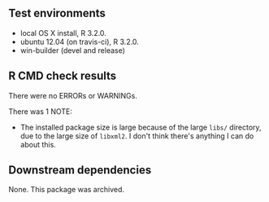 ## Test environments
* local OS X install, R 3.2.0.
* ubuntu 12.04 (on travis-ci), R 3.2.0.
* win-builder (devel and release)

## R CMD check results
There were no ERRORs or WARNINGs. 

There was 1 NOTE:

* The installed package size is large because of the large `libs/` directory,
  due to the large size of `libxml2`. I don't think there's anything I can
  do about this.

## Downstream dependencies
None. This package was archived.
